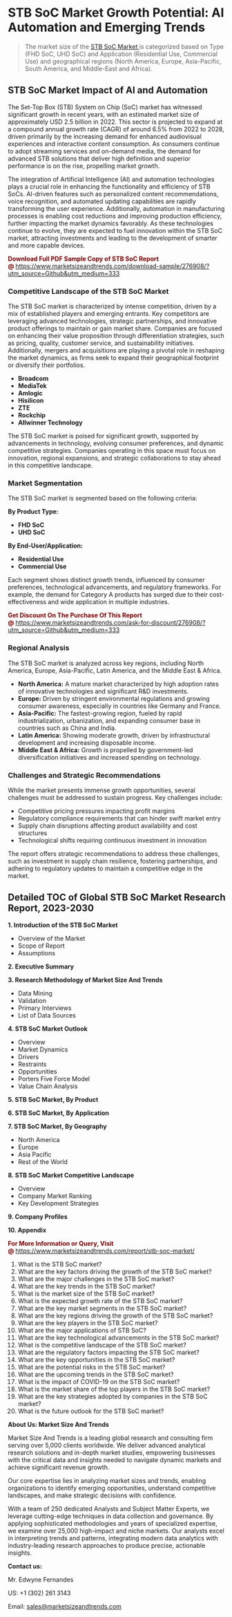 <h1>STB SoC Market Growth Potential: AI Automation and Emerging Trends</h1><blockquote><p>The market size of the <a href="https://www.marketsizeandtrends.com/download-sample/276908/?utm_source=Github&amp;utm_medium=333" target="_blank">STB SoC Market </a>is categorized based on Type (FHD SoC, UHD SoC) and Application (Residential Use, Commercial Use) and geographical regions (North America, Europe, Asia-Pacific, South America, and Middle-East and Africa).</p></blockquote><p><h2>STB SoC Market Impact of AI and Automation</h2><p>The Set-Top Box (STB) System on Chip (SoC) market has witnessed significant growth in recent years, with an estimated market size of approximately USD 2.5 billion in 2022. This sector is projected to expand at a compound annual growth rate (CAGR) of around 6.5% from 2022 to 2028, driven primarily by the increasing demand for enhanced audiovisual experiences and interactive content consumption. As consumers continue to adopt streaming services and on-demand media, the demand for advanced STB solutions that deliver high definition and superior performance is on the rise, propelling market growth.</p><p>The integration of Artificial Intelligence (AI) and automation technologies plays a crucial role in enhancing the functionality and efficiency of STB SoCs. AI-driven features such as personalized content recommendations, voice recognition, and automated updating capabilities are rapidly transforming the user experience. Additionally, automation in manufacturing processes is enabling cost reductions and improving production efficiency, further impacting the market dynamics favorably. As these technologies continue to evolve, they are expected to fuel innovation within the STB SoC market, attracting investments and leading to the development of smarter and more capable devices.</p></p><p><strong><span style="color: #800000;">Download Full PDF Sample Copy of STB SoC Report @</span>&nbsp;</strong><a href="https://www.marketsizeandtrends.com/download-sample/276908/?utm_source=Github&amp;utm_medium=333">https://www.marketsizeandtrends.com/download-sample/276908/?utm_source=Github&amp;utm_medium=333</a></p><h3>Competitive Landscape of the STB SoC Market</h3><p>The STB SoC market is characterized by intense competition, driven by a mix of established players and emerging entrants. Key competitors are leveraging advanced technologies, strategic partnerships, and innovative product offerings to maintain or gain market share. Companies are focused on enhancing their value proposition through differentiation strategies, such as pricing, quality, customer service, and sustainability initiatives. Additionally, mergers and acquisitions are playing a pivotal role in reshaping the market dynamics, as firms seek to expand their geographical footprint or diversify their portfolios.</p><p><strong><p><ul><li>Broadcom </li><li> MediaTek </li><li> Amlogic </li><li> Hisilicon </li><li> ZTE </li><li> Rockchip </li><li> Allwinner Technology</p></li></ul></p></strong></p><p>The STB SoC market is poised for significant growth, supported by advancements in technology, evolving consumer preferences, and dynamic competitive strategies. Companies operating in this space must focus on innovation, regional expansions, and strategic collaborations to stay ahead in this competitive landscape.</p><h3>Market Segmentation</h3><p>The STB SoC market is segmented based on the following criteria:</p><p><strong>By Product Type:</strong></p><p><strong><p><ul><li>FHD SoC </li><li> UHD SoC</p></li></ul></p></strong></p><p><strong>By End-User/Application:</strong></p><p><strong><p><ul><li>Residential Use </li><li> Commercial Use</p></li></ul></p></strong></p><p>Each segment shows distinct growth trends, influenced by consumer preferences, technological advancements, and regulatory frameworks. For example, the demand for Category A products has surged due to their cost-effectiveness and wide application in multiple industries.</p><p><strong><span style="color: #800000;">Get Discount On The Purchase Of This Report @&nbsp;</span></strong><a href="https://www.marketsizeandtrends.com/ask-for-discount/276908/?utm_source=Github&amp;utm_medium=333">https://www.marketsizeandtrends.com/ask-for-discount/276908/?utm_source=Github&amp;utm_medium=333</a></p><h3>Regional Analysis</h3><p>The STB SoC market is analyzed across key regions, including North America, Europe, Asia-Pacific, Latin America, and the Middle East &amp; Africa.</p><ul><li><strong>North America:</strong> A mature market characterized by high adoption rates of innovative technologies and significant R&amp;D investments.</li><li><strong>Europe:</strong> Driven by stringent environmental regulations and growing consumer awareness, especially in countries like Germany and France.</li><li><strong>Asia-Pacific:</strong> The fastest-growing region, fueled by rapid industrialization, urbanization, and expanding consumer base in countries such as China and India.</li><li><strong>Latin America:</strong> Showing moderate growth, driven by infrastructural development and increasing disposable income.</li><li><strong>Middle East &amp; Africa:</strong> Growth is propelled by government-led diversification initiatives and increased spending on technology.</li></ul><h3>Challenges and Strategic Recommendations</h3><p>While the market presents immense growth opportunities, several challenges must be addressed to sustain progress. Key challenges include:</p><ul><li>Competitive pricing pressures impacting profit margins</li><li>Regulatory compliance requirements that can hinder swift market entry</li><li>Supply chain disruptions affecting product availability and cost structures</li><li>Technological shifts requiring continuous investment in innovation</li></ul><p>The report offers strategic recommendations to address these challenges, such as investment in supply chain resilience, fostering partnerships, and adhering to regulatory updates to maintain a competitive edge in the market.</p><h2>Detailed TOC of Global STB SoC Market Research Report, 2023-2030</h2><p><strong>1. Introduction of the STB SoC Market</strong></p><ul><li>Overview of the Market</li><li>Scope of Report</li><li>Assumptions&nbsp;</li></ul><p><strong>2. Executive Summary</strong></p><p><strong>3. Research Methodology of <strong>Market Size And Trends</strong></strong></p><ul><li>Data Mining</li><li>Validation</li><li>Primary Interviews</li><li>List of Data Sources&nbsp;</li></ul><p><strong>4. STB SoC Market Outlook</strong></p><ul><li>Overview</li><li>Market Dynamics</li><li>Drivers</li><li>Restraints</li><li>Opportunities</li><li>Porters Five Force Model</li><li>Value Chain Analysis&nbsp;</li></ul><p><strong>5. STB SoC Market, By Product</strong></p><p><strong>6. STB SoC Market, By Application</strong></p><p><strong>7. STB SoC Market, By Geography</strong></p><ul><li>North America</li><li>Europe</li><li>Asia Pacific</li><li>Rest of the World&nbsp;</li></ul><p><strong>8. STB SoC Market Competitive Landscape</strong></p><ul><li>Overview</li><li>Company Market Ranking</li><li>Key Development Strategies&nbsp;</li></ul><p><strong>9. Company Profiles</strong></p><p><strong>10. Appendix</strong></p><p><strong><span style="color: #800000;">For More Information or Query, Visit @&nbsp;</span></strong><a href="https://www.marketsizeandtrends.com/report/stb-soc-market/">https://www.marketsizeandtrends.com/report/stb-soc-market/</a></p><p><ol>  <li>What is the STB SoC market?</li>  <li>What are the key factors driving the growth of the STB SoC market?</li>  <li>What are the major challenges in the STB SoC market?</li>  <li>What are the key trends in the STB SoC market?</li>  <li>What is the market size of the STB SoC market?</li>  <li>What is the expected growth rate of the STB SoC market?</li>  <li>What are the key market segments in the STB SoC market?</li>  <li>What are the key regions driving the growth of the STB SoC market?</li>  <li>What are the key players in the STB SoC market?</li>  <li>What are the major applications of STB SoC?</li>  <li>What are the key technological advancements in the STB SoC market?</li>  <li>What is the competitive landscape of the STB SoC market?</li>  <li>What are the regulatory factors impacting the STB SoC market?</li>  <li>What are the key opportunities in the STB SoC market?</li>  <li>What are the potential risks in the STB SoC market?</li>  <li>What are the upcoming trends in the STB SoC market?</li>  <li>What is the impact of COVID-19 on the STB SoC market?</li>  <li>What is the market share of the top players in the STB SoC market?</li>  <li>What are the key strategies adopted by companies in the STB SoC market?</li>  <li>What is the future outlook for the STB SoC market?</li></ol></p><p><strong>About Us:&nbsp;Market Size And Trends</strong></p><p>Market Size And Trends&nbsp;is a leading global research and consulting firm serving over 5,000 clients worldwide. We deliver advanced analytical research solutions and in-depth market studies, empowering businesses with the critical data and insights needed to navigate dynamic markets and achieve significant revenue growth.</p><p>Our core expertise lies in analyzing market sizes and trends, enabling organizations to identify emerging opportunities, understand competitive landscapes, and make strategic decisions with confidence.</p><p>With a team of 250 dedicated Analysts and Subject Matter Experts, we leverage cutting-edge techniques in data collection and governance. By applying sophisticated methodologies and years of specialized expertise, we examine over 25,000 high-impact and niche markets. Our analysts excel in interpreting trends and patterns, integrating modern data analytics with industry-leading research approaches to produce precise, actionable insights.</p><p><strong>Contact us:</strong></p><p>Mr. Edwyne Fernandes</p><p>US: +1 (302) 261 3143</p><p>Email: <a href="mailto:sales@marketsizeandtrends.com">sales@marketsizeandtrends.com</a>&nbsp;</p>
